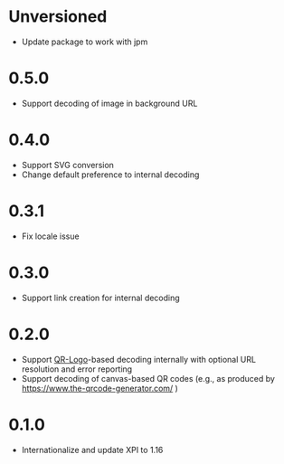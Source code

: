 # Unversioned
- Update package to work with jpm

# 0.5.0
- Support decoding of image in background URL

# 0.4.0
- Support SVG conversion
- Change default preference to internal decoding

# 0.3.1
- Fix locale issue

# 0.3.0
- Support link creation for internal decoding

# 0.2.0
- Support [QR-Logo](https://github.com/kaarposoft/qrlogo)-based decoding internally with optional URL resolution and error reporting
- Support decoding of canvas-based QR codes (e.g., as produced by https://www.the-qrcode-generator.com/ )

# 0.1.0
- Internationalize and update XPI to 1.16
